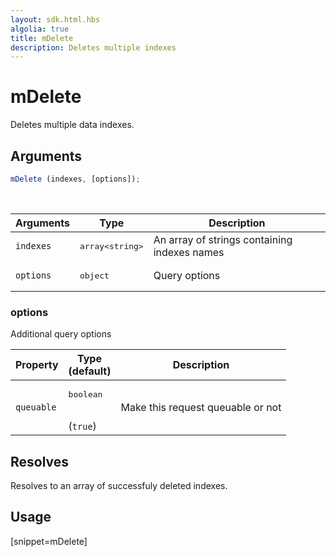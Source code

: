 ```yaml
---
layout: sdk.html.hbs
algolia: true
title: mDelete
description: Deletes multiple indexes
---
```


# mDelete

Deletes multiple data indexes.

## Arguments

```javascript
mDelete (indexes, [options]);
```

<br/>

| Arguments | Type   | Description                                  |
| --------- | ------ | -------------------------------------------- |
| `indexes` | <pre>array&lt;string&gt;</pre>  | An array of strings containing indexes names |
| `options` | <pre>object</pre> | Query options          |

### options

Additional query options

| Property     | Type<br/>(default)    | Description   |
| -------------- | --------- | ------------- |
|  `queuable`  |  <pre>boolean</pre> <br/>(`true`) |  Make this request queuable or not  |

## Resolves

Resolves to an array of successfuly deleted indexes.

## Usage

[snippet=mDelete]
